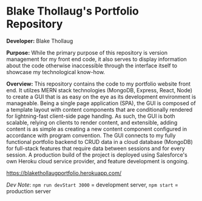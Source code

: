 # Blake Thollaug's Portfolio Repository

**Developer:** Blake Thollaug

**Purpose:** While the primary purpose of this repository is version management for my front end code, it also serves to display information about the code otherwise inaccessible through the interface itself to showcase my technological know-how.

**Overview:** This repository contains the code to my portfolio website front end. It utilzes MERN stack technologies (MongoDB, Express, React, Node) to create a GUI that is as easy on the eye as its development environment is manageable. Being a single page application (SPA), the GUI is composed of a template layout with content components that are conditionally rendered for lightning-fast client-side page handlng. As such, the GUI is both scalable, relying on clients to render content, and extensible, adding content is as simple as creating a new content component configured in accordance with program convention. The GUI connects to my fully functional portfolio backend to CRUD data in a cloud database (MongoDB) for full-stack features that require data between sessions and for every session. A production build of the project is deployed using Salesforce's own Heroku cloud service provider, and feature development is ongoing.

https://blakethollaugportfolio.herokuapp.com/

*Dev Note*: `npm run devStart 3000` = development server, `npm start` = production server